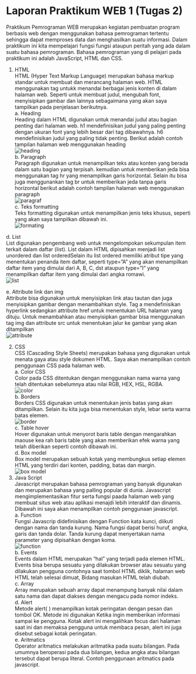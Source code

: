 <h1>Laporan Praktikum WEB 1 (Tugas 2)</h1>
Praktikum Pemrograman WEB merupakan kegiatan pembuatan program berbasis web dengan menggunakan bahasa pemrograman tertentu sehingga dapat memproses data dan menghasilkan suatu informasi. Dalam praktikum ini kita mempelajari fungsi fungsi ataupun peritah yang ada dalam suatu bahasa pemrograman. Bahasa pemrograman yang di pelajari pada praktikum ini adalah JavaScript, HTML dan CSS.<br>

1. HTML<br>
 HTML (Hyper Text Markup Language) merupakan bahasa markup standar untuk membuat dan merancang halaman web. HTML menggunakan tag untukk menandai berbagai jenis konten di dalam halaman web. Seperti untuk membuat judul, mengubah font, menyisipkan gambar dan lainnya sebagaimana yang akan saya tampilkan pada penjelasan berikutnya.<br>
a.	Heading<br>
Heading dalam HTML digunakan untuk menandai judul atau bagian penting dari halaman web. 
h1 mendefinisikan judul yang paling penting dengan ukuran font yang lebih besar dari tag dibawahnya. h6 mendefinisikan judul yang paling tidak penting. Berikut adalah contoh tampilan halaman web menggunakan heading<br>
![heading](https://github.com/SherlyAnggita/PWEB1/assets/168384832/1ab73156-04ab-4936-9a89-8acb29dc6f33) <br>
b.	Paragraph<br>
Paragraph digunakan untuk menampilkan  teks atau konten yang berada dalam satu bagian yang terpisah. kemudian untuk memberikan jeda bisa menggunakan tag hr yang menampilkan garis horizontal. Selain itu bisa juga menggunankan tag br  untuk memberikan jeda tanpa garis horizontal berikut  adalah contoh tampilan halaman web menggunakan paragraph<br>
![paragraf](https://github.com/SherlyAnggita/PWEB1/assets/168384832/f2f7ab79-c295-4409-96b8-13c3a88aa25a) <br>
c.	Teks formatting<br>
Teks formatting digunakan untuk menampilkan jenis  teks khusus, seperti yang akan saya tampilkan dibawah ini.<br>
![formating](https://github.com/SherlyAnggita/PWEB1/assets/168384832/6d47aa03-5d29-4c94-a7ba-8e46e21f90a6) <br>


d.	List<br>
List digunakan pengembang web untuk mengelompokan sekumpulan item terkait dalam daftar (list). List dalam HTML dipisahkan menjadi list unordered dan list orderedSelain itu list ordered memiliki atribut tipe yang menentukan penanda item daftar, seperti type=”A” yang akan menampilkan daftar item yang dimulai dari A, B, C, dst ataupun type=”I” yang menampilkan daftar item yang dimulai dari angka romawi.<br>
![list](https://github.com/SherlyAnggita/PWEB1/assets/168384832/fdd8dd65-46a1-41a8-ab3b-8a68c3fd74a3) <br>

e.	Attribute link dan img<br>
Attribute bisa digunakan untuk menyisipkan link atau tautan dan juga menyisipkan gambar dengan menambahkan style. Tag a  mendefinisikan hyperlink sedangkan attribute href untuk menentukan URL halaman yang dituju. Untuk menambahkan atau menyisipkan gambar bisa menggunakan tag img dan attribute src untuk menentukan jalur ke gambar yang akan ditampilkan<br>
![attribute](https://github.com/SherlyAnggita/PWEB1/assets/168384832/28cda82c-a27c-412d-94f3-9a2a418e20dc) <br>

2.  CSS<br>
CSS (Cascading Style Sheets) merupakan bahasa yang digunakan untuk menata gaya atau style dokumen HTML. Saya akan menampilkan contoh penggunaan CSS pada halaman web.<br>
a.	Color CSS <br>
Color pada CSS ditentukan dengan menggunakan nama warna yang telah ditentukan sebelumnya atau nilai RGB, HEX, HSL, RGBA.<br>
![color](https://github.com/SherlyAnggita/PWEB1/assets/168384832/5b2c29c5-5c7b-4b97-a543-9cb1d02149f5) <br>
b.	Borders <br>
Borders CSS digunakan untuk menentukan jenis batas yang akan ditampilkan. Selain itu kita juga bisa menentukan style, lebar serta warna batas elemen.<br>
![border](https://github.com/SherlyAnggita/PWEB1/assets/168384832/2340a577-9166-4fce-934d-e2ead5c86b53) <br>
c.	Table hover<br>
Hover digunakan untuk  menyorot baris table dengan mengarahkan maouse kea rah baris table yang akan memberikan efek warna yang telah diberikan seperti contoh dibawah ini.<br>
d.	Box model<br>
Box model merupakan sebuah kotak yang membungkus setiap elemen HTML yang terdiri dari konten, padding, batas dan margin.<br>
![box model](https://github.com/SherlyAnggita/PWEB1/assets/168384832/a46ac06d-2a5b-4762-94e8-2e3a00f2985a) <br>
3.  Java Script<br>
Javascript merupakan bahasa pemrograman yang banyak digunakan dan merupakan bahasa yang palling popular di dunia. Javascript mengimplementasikan fitur serta fungsi paada halaman web yang membuat situs web atau aplikasi menajdi lebih interaktif dan dinamis. Dibawah ini saya akan menampilkan contoh penggunaan javascript.<br>
a.	Function<br>
Fungsi Javascrip didefinisikan dengan Function kata kunci, diikuti dengan nama dan tanda kurung. Nama fungsi dapat berisi huruf, angka, garis dan tanda dolar. Tanda kurung dapat menyertakan nama parameter yang dipisahkan dengan koma.<br>
![function](https://github.com/SherlyAnggita/PWEB1/assets/168384832/1f0e1c3b-8729-4f82-b963-f8788730a066) <br>
b.	Events <br>
Events dalam HTML merupakan “hal” yang terjadi pada elemen HTML. Events bisa berupa sesuatu yang dilakukan browser atau sesuatu  yang dilakukan pengguna contohnya saat tombol HTML diklik, halaman web HTML telah selesai dimuat, Bidang masukan HTML telah diubah.<br>
c.	Array<br>
Array merupakan sebuah array dapat menampung banyak nilai dalam satu nama dan dapat diakses dengan mengacu pada nomor indeks. <br>
d.	Alert<br>
Metode alert( ) menampilkan kotak peringatan dengan pesan dan tombol OK. Metode ini digunakan Ketika ingin memberikan informasi sampai ke pengguna. Kotak alert ini mengalihkan focus dari halaman saat ini dan memaksa pengguna untuk membaca pesan, alert ini juga disebut sebagai kotak peringatan.<br>
e.	Aritmatics<br>
Operator aritmatics melakukan aritmatika pada suatu bilangan. Pada umumnya beroperasi pada dua bilangan, kedua  angka atau bilangan tersebut dapat berupa literal. Contoh penggunaan aritmatics pada javascript.<br>
